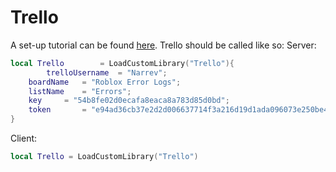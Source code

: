 # Trello
A set-up tutorial can be found [here](https://scriptinghelpers.org/blog/logging-errors-with-trello).
Trello should be called like so:
Server:
```lua
local Trello		= LoadCustomLibrary("Trello"){
        trelloUsername	= "Narrev";
	boardName	= "Roblox Error Logs";
	listName	= "Errors";
	key		= "54b8fe02d0ecafa8eaca8a783d85d0bd";
	token		= "e94ad36cb37e2d2d006637714f3a216d19d1ada096073e250be45ec96930ccce";
}
```

Client:
```lua
local Trello = LoadCustomLibrary("Trello")
```
